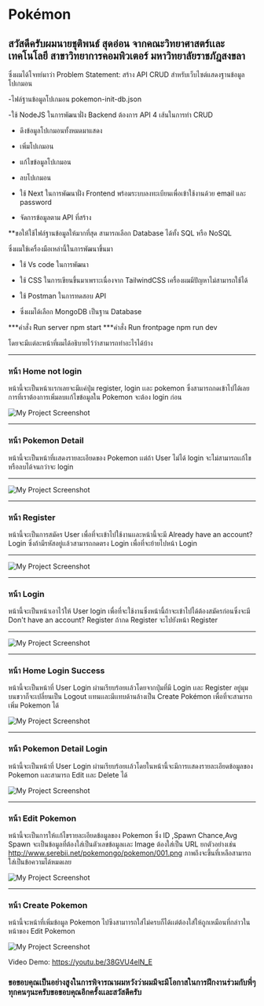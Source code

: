 # Pokémon



## สวัสดีครับผมนายชุติพนธ์ สุดอ่อน จากคณะวิทยาศาสตร์เเละเทคโนโลยี สาขาวิทยาการคอมพิวเตอร์ มหาวิทยาลัยราชภัฎสงขลา
ซึ่งผมได้โจทย์มาว่า Problem Statement: สร้าง API CRUD สำหรับเว็บไซต์แสดงฐานข้อมูลโปเกมอน

-ไฟล์ฐานข้อมูลโปเกมอน pokemon-init-db.json

-ใช้ NodeJS ในการพัฒนาฝั่ง Backend ต้องการ API 4 เส้นในการทำ CRUD

- ดึงข้อมูลโปเกมอนทั้งหมดมาแสดง
- เพิ่มโปเกมอน
- แก้ไขข้อมูลโปเกมอน
- ลบโปเกมอน

- ใช้ Next ในการพัฒนาฝั่ง Frontend พร้อมระบบลงทะเบียนเพื่อเข้าใช้งานด้วย email และ password
- จัดการข้อมูลตาม API ที่สร้าง

**ขอให้ใช้ไฟล์ฐานข้อมูลให้มากที่สุด สามารถเลือก Database ได้ทั้ง SQL หรือ NoSQL

ซึ่งผมใช้เครื่องมือเหล่านี้ในการพัฒนาขึ้นมา

- ใช้ Vs code ในการพัฒนา

- ใช้ CSS ในการเขียนขึ้นมาเพราะเนื่องจาก TailwindCSS เครื่องผมมีปัญหาไม่สามารถใช้ได้

- ใช้ Postman ในการทดสอบ API

- ซึ่งผมได้เลือก MongoDB เป็นฐาน Database

***คำสั่ง Run server npm start
***คำสั่ง Run frontpage npm run dev

โดยจะมีเเต่ละหน้าที่ผมได้อธิบายไว้ว่าสามารถทำอะไรได้บ้าง

__________________________________________________________________________

### หน้า Home not login
หน้านี้จะเป็นหน้าเเรกเลยจะมีเเค่ปุ่ม register, login เเละ pokemon ซึ่งสามารถกดเข้าไปได้เลย การที่เราต้องการเพิ่มลบเเก้ไขข้อมูลใน Pokemon จะต้อง login ก่อน

![My Project Screenshot](img/home_not_login.png)

__________________________________________________________________________

### หน้า Pokemon Detail
หน้านี้จะเป็นหน้าที่เเสดงรายละเอียดของ Pokemon เเต่ถ้า User ไม่ได้ login จะไม่สามารถเเก้ไขหรือลบได้จนกว่าจะ login

__________________________________________________________________________

![My Project Screenshot](img/pokemon_not_login.png)

__________________________________________________________________________

### หน้า Register
หน้านี้จะเป็นการสมัคร User เพื่อที่จะเข้าไปใช้งานเเละหน้านี้จะมี Already have an account? Login ซึ่งถ้ามีรหัสอยู่เเล้วสามารถกดตรง Login เพื่อที่จะย้ายไปหน้า Login

__________________________________________________________________________

![My Project Screenshot](img/register.png)

__________________________________________________________________________

### หน้า Login
หน้านี้จะเป็นหน้าเอาไว้ให้ User login เพื่อที่จะใช้งานซึ่งหน้านี้ถ้าจะเข้าไปได้ต้องสมัครก่อนซึ่งจะมี Don't have an account? Register ถ้ากด Register จะไปยังหน้า Register

__________________________________________________________________________

![My Project Screenshot](img/login.png)

__________________________________________________________________________

### หน้า Home Login Success
หน้านี้จะเป็นหน้าที่ User Login ผ่านเรียบร้อยเเล้วโดยจากปุ่มที่มี Login เเละ Register อยู่มุมบนขวาก็จะเปลี่ยนเป็น Logout เเทนเเละมีเเทบด้านล้างเป็น Create Pokémon เพื่อที่จะสามารถเพิ่ม Pokemon ได้


![My Project Screenshot](img/home_login_success.png)


__________________________________________________________________________

### หน้า Pokemon Detail Login
หน้านี้จะเป็นหน้าที่ User Login ผ่านเรียบร้อยเเล้วโดยในหน้านี้จะมีการเเสดงรายละเอียดข้อมูลของ Pokemon เเละสามารถ Edit เเละ Delete ได้


![My Project Screenshot](img/pokemon_login_success.png)


__________________________________________________________________________

### หน้า Edit Pokemon
หน้านี้จะเป็นการให้เเก้ไขรายละเอียดข้อมูลของ Pokemon ซึ่ง ID ,Spawn Chance,Avg Spawn จะเป็นข้อมูลที่ต้องใส่เป็นตัวเลขข้อมูลเเละ Image ต้องใส่เป็น URL ยกตัวอย่างเช่น http://www.serebii.net/pokemongo/pokemon/001.png ภาพถึงจะขึ้นที่เหลือสามารถใส่เป็นข้อความได้หมดเลย


![My Project Screenshot](img/edit_pokemon.png)


__________________________________________________________________________

### หน้า Create Pokemon
หน้านี้จะหน้าที่เพิ่มข้อมูล Pokemon ไปซึงสามาารถใส่ไม่ครบก็ได้เเต่ต้องใส่ให้ถูกเหมือนที่กล่าวในหน้าของ Edit Pokemon 


![My Project Screenshot](img/create_pokemon.png)



Video Demo: https://youtu.be/38GVU4elN_E


### ขอขอบคุณเป็นอย่างสูงในการพิจารณาผมหวังว่าผมมีจะมีโอกาสในการฝึกงานร่วมกับพี่ๆทุกคนๆนะครับขอขอบคุณอีกครั้งเเละสวัสดีครับ









